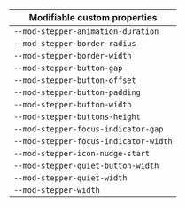 | Modifiable custom properties |
| --- |
| `--mod-stepper-animation-duration` |
| `--mod-stepper-border-radius` |
| `--mod-stepper-border-width` |
| `--mod-stepper-button-gap` |
| `--mod-stepper-button-offset` |
| `--mod-stepper-button-padding` |
| `--mod-stepper-button-width` |
| `--mod-stepper-buttons-height` |
| `--mod-stepper-focus-indicator-gap` |
| `--mod-stepper-focus-indicator-width` |
| `--mod-stepper-icon-nudge-start` |
| `--mod-stepper-quiet-button-width` |
| `--mod-stepper-quiet-width` |
| `--mod-stepper-width` |